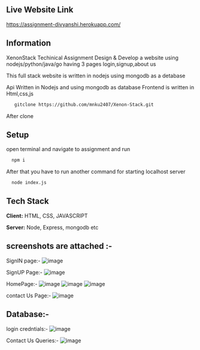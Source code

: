 ## Live Website Link

https://assignment-divyanshi.herokuapp.com/

## Information

XenonStack Techinical Assignment
Design & Develop a website using nodejs/python/java/go having 3 pages login,signup,about us

This full stack website is written in nodejs using mongodb as a detabase 

Api Written in Nodejs and using mongodb as database
Frontend is written in Html,css,js


```bash
   gitclone https://github.com/mnku2407/Xenon-Stack.git
```
After clone

## Setup

open terminal and navigate to assignment and run

```bash
  npm i 
```

After that you have to run another command for starting localhost server

```bash
  node index.js
```



## Tech Stack

**Client:** HTML, CSS, JAVASCRIPT

**Server:** Node, Express, mongodb etc


## screenshots are attached :- 

SignIN page:- 
![image](https://user-images.githubusercontent.com/93602234/196776242-2b32ccb0-fa2a-4c6b-a319-04e4f1cc0e50.png)

SignUP Page:-
![image](https://user-images.githubusercontent.com/93602234/196777265-f4c1f59b-8096-4e93-9eba-6946ad782fe2.png)

HomePage:-
![image](https://user-images.githubusercontent.com/93602234/196778106-3c4a9460-70d8-445d-b93a-55bc50f6724d.png)
![image](https://user-images.githubusercontent.com/93602234/196778165-67621476-6d64-4c74-a209-f877272d2b52.png)
![image](https://user-images.githubusercontent.com/93602234/196778230-d44ff35c-82cb-41d1-95ab-783ce0ff2507.png)

contact Us Page:-
![image](https://user-images.githubusercontent.com/93602234/196778329-8efcf036-c5e2-4a91-b2fc-eb1e76704328.png)

## Database:-

login credntials:-
![image](https://user-images.githubusercontent.com/93602234/196778889-d2fc3b12-d4d1-4f37-95bc-aef47ed0a10f.png)

Contact Us Queries:-
![image](https://user-images.githubusercontent.com/93602234/196781476-7a8621f7-fa5b-48b4-aa52-34ee58ea11fd.png)
